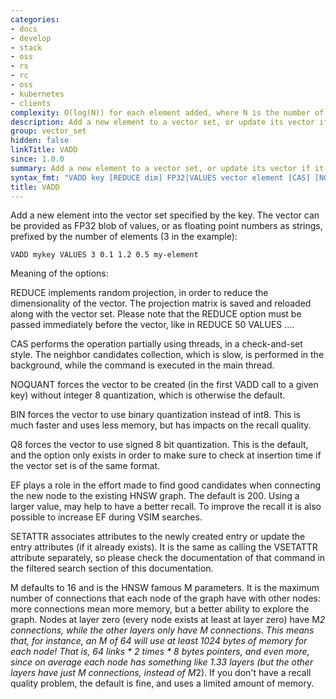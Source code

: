 ```yaml
---
categories:
- docs
- develop
- stack
- oss
- rs
- rc
- oss
- kubernetes
- clients
complexity: O(log(N)) for each element added, where N is the number of elements in the vector set.
description: Add a new element to a vector set, or update its vector if it already exists.
group: vector_set
hidden: false
linkTitle: VADD
since: 1.0.0
summary: Add a new element to a vector set, or update its vector if it already exists
syntax_fmt: "VADD key [REDUCE dim] FP32|VALUES vector element [CAS] [NOQUANT | Q8 | BIN]\n  [EF build-exploration-factor] [SETATTR <attributes>] [M <numlinks>]"
title: VADD
---
```


Add a new element into the vector set specified by the key. The vector can be provided as FP32 blob of values, or as floating point numbers as strings, prefixed by the number of elements (3 in the example):

```
VADD mykey VALUES 3 0.1 1.2 0.5 my-element
```


Meaning of the options:

REDUCE implements random projection, in order to reduce the dimensionality of the vector. The projection matrix is saved and reloaded along with the vector set. Please note that the REDUCE option must be passed immediately before the vector, like in REDUCE 50 VALUES ....

CAS performs the operation partially using threads, in a check-and-set style. The neighbor candidates collection, which is slow, is performed in the background, while the command is executed in the main thread.

NOQUANT forces the vector to be created (in the first VADD call to a given key) without integer 8 quantization, which is otherwise the default.

BIN forces the vector to use binary quantization instead of int8. This is much faster and uses less memory, but has impacts on the recall quality.

Q8 forces the vector to use signed 8 bit quantization. This is the default, and the option only exists in order to make sure to check at insertion time if the vector set is of the same format.

EF plays a role in the effort made to find good candidates when connecting the new node to the existing HNSW graph. The default is 200. Using a larger value, may help to have a better recall. To improve the recall it is also possible to increase EF during VSIM searches.

SETATTR associates attributes to the newly created entry or update the entry attributes (if it already exists). It is the same as calling the VSETATTR attribute separately, so please check the documentation of that command in the filtered search section of this documentation.

M defaults to 16 and is the HNSW famous M parameters. It is the maximum number of connections that each node of the graph have with other nodes: more connections mean more memory, but a better ability to explore the graph. Nodes at layer zero (every node exists at least at layer zero) have M*2 connections, while the other layers only have M connections. This means that, for instance, an M of 64 will use at least 1024 bytes of memory for each node! That is, 64 links * 2 times * 8 bytes pointers, and even more, since on average each node has something like 1.33 layers (but the other layers have just M connections, instead of M*2). If you don't have a recall quality problem, the default is fine, and uses a limited amount of memory.
